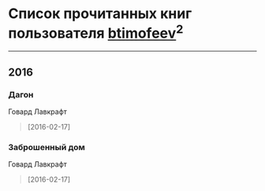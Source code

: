 # Список прочитанных книг пользователя [btimofeev](https://plus.google.com/+БорисТимофеев)<sup>2</sup>
---

## 2016

### Дагон
Говард Лавкрафт
> [2016-02-17] 


### Заброшенный дом
Говард Лавкрафт
> [2016-02-17] 



